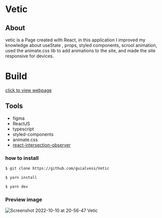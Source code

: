 # Vetic

## About

vetic is a Page created with React, in this application I improved my knowledge about useState , props, styled components, scrool animation, used the animate.css lib to add animations to the site, and made the site responsive for devices.
# Build 
[click to view webpage](https://vetic.netlify.app/)


## Tools
- figma
- ReactJS
- typescript
- styled-components
- animate.css
- [react-intersection-observer](https://github.com/thebuilder/react-intersection-observer)

### how to install

```sh
$ git clone https://github.com/guialvess/Vetic
```
```sh
$ yarn install
```
```sh
$ yarn dev
```
### Preview image

![Screenshot 2022-10-10 at 20-56-47 Vetic](https://user-images.githubusercontent.com/70963422/194970407-eee5b1ac-e0cb-4c02-978d-edc852932626.png)
